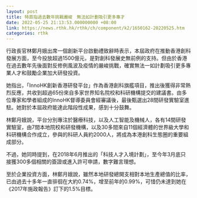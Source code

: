 ```yaml
---
layout: post
title: 特首指過去數年挑戰嚴峻　無法如計劃吸引更多專才
date: 2022-05-25 21:13:53.000000000 +08:00
link: https://news.rthk.hk/rthk/ch/component/k2/1650162-20220525.htm
categories: rthk
---
```


行政長官林鄭月娥出席一個創新平台啟動禮致辭時表示，本屆政府在推動香港創科發展方面，至今投放超過1500億元，是對創科發展史無前例的支持。但由於香港在過去數年先後面對反修例風波及疫情的嚴峻挑戰，確實無法一如計劃吸引更多專業人才和鼓勵企業加大研發投資。

她指出，「InnoHK創新香港研發平台」作為香港創科旗艦項目，推出後獲得非常熱烈反應，共收到超過65份來自多家世界知名院校和科研機構提交的建議書。由多位專家和學者組成的InnoHK督導委員會經審議後，最後甄選出28間研發實驗室進駐。她對於本屆政府能達此階段性成果，感到十分鼓舞。

林鄭月娥說，平台分別專注於醫療科技，以及人工智能及機械人，各有14間研發實驗室，由7間本地院校和研發機構，以及30多間來自11個經濟體的世界級大學和科研機構合作成立，參與的科研人員約2000人，將成為本港創科生態圈的重要組成部分。

不過，她同時提到，在2018年6月推出的「科技人才入境計劃」，至今年3月底只接獲300多個相關的簽證或進入許可申請，數字難言理想。

至於企業投資方面，林鄭月娥說，雖然本地研發總開支相對本地生產總值的比率，已由過去十多年一直徘徊在大約0.74%，增至前年的0.99%，可惜仍未達到她在《2017年施政報告》訂下的1.5%目標。
